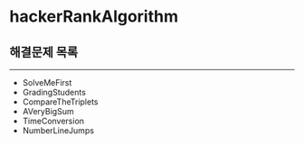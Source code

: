 # hackerRankAlgorithm

## 해결문제 목록 
***
* SolveMeFirst
* GradingStudents
* CompareTheTriplets
* AVeryBigSum
* TimeConversion
* NumberLineJumps
